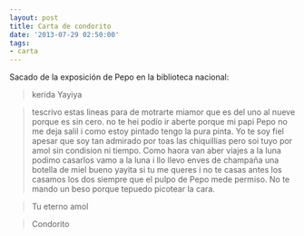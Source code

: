 ```yaml
---
layout: post
title: Carta de condorito
date: '2013-07-29 02:50:00'
tags:
- carta
---
```


Sacado de la exposición de Pepo en la biblioteca nacional:

>kerida Yayiya

>tescrivo estas lineas para de motrarte miamor que es del uno al nueve porque es sin cero. no te hei podío ir
aberte porque mi papi Pepo no me deja salil i como estoy pintado tengo la pura pinta. Yo te soy fiel apesar
que soy tan admirado por toas las chiquillias pero soi tuyo por amol sin condision ni tiempo. Como haora van
aber viajes a la luna podimo casarlos vamo a la luna i llo llevo enves de champaña una botella de miel bueno
yayita si tu me queres i no te casas antes los casamos los dos siempre que el pulpo de Pepo mede permiso. No
te mando un beso porque tepuedo picotear la cara.

>Tu eterno amol

>Condorito